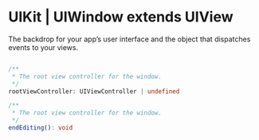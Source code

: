 # UIKit | UIWindow extends UIView

The backdrop for your app’s user interface and the object that dispatches events to your views.

```typescript

/** 
 * The root view controller for the window.
 */
rootViewController: UIViewController | undefined

/** 
 * The root view controller for the window.
 */
endEditing(): void

```